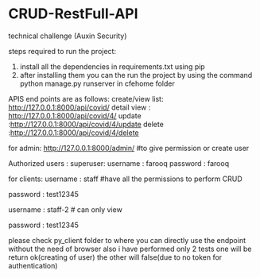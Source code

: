 # CRUD-RestFull-API
technical challenge (Auxin Security)
 
 steps required to run the project:
 
 1) install all the dependencies in requirements.txt using pip 
 2) after installing them you can the run the project by using the command python manage.py runserver in cfehome folder 

APIS end points are as follows:
create/view list:  http://127.0.0.1:8000/api/covid/
detail view : http://127.0.0.1:8000/api/covid/4/
update :http://127.0.0.1:8000/api/covid/4/update
delete :http://127.0.0.1:8000/api/covid/4/delete

for admin:
http://127.0.0.1:8000/admin/ #to give permission or create user 

Authorized users :
superuser: 
username : farooq
password : farooq

for clients:
username : staff #have all the permissions to perform CRUD

password : test12345

username : staff-2  # can only view

password : test12345

please check py_client folder to where you can directly use the endpoint without the need of browser
also i have performed only 2 tests one will be return ok(creating of user) the other will false(due to no token for authentication) 
